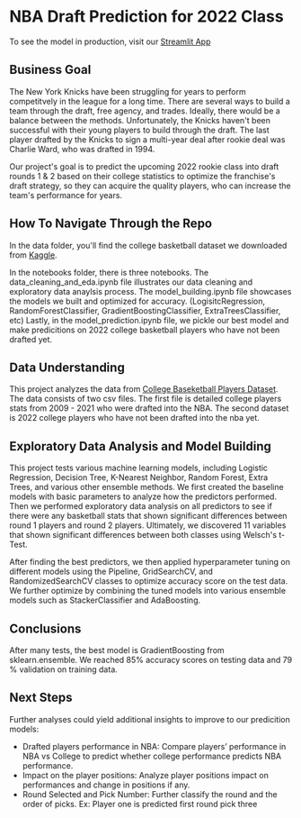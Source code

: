 # NBA Draft Prediction for 2022 Class

[3]: https://mikeyo4800-streamlit-apps-test-ept0a0.streamlitapp.com/ "Streamlit App"

To see the model in production, visit our [Streamlit App][3]

## Business Goal

The New York Knicks have been struggling for years to perform competitvely in the league for a long time. There are several ways to build a team through the draft, free agency, and trades. Ideally, there would be a balance between the methods. Unfortunately, the Knicks haven't been successful with their young players to build through the draft. The last player drafted by the Knicks to sign a multi-year deal after rookie deal was Charlie Ward, who was drafted in 1994.

Our project's goal is to predict the upcoming 2022 rookie class into draft rounds 1 & 2 based on their college statistics to optimize the franchise's draft strategy, so they can acquire the quality players, who can increase the team's performance for years. 

## How To Navigate Through the Repo

[1]: https://www.kaggle.com/datasets/adityak2003/college-basketball-players-20092021 "Kaggle"

In the data folder, you'll find the college basketball dataset we downloaded from [Kaggle][1]. 

In the notebooks folder, there is three notebooks. The data_cleaning_and_eda.ipynb file illustrates our data cleaning and exploratory data anaylsis process. The model_building.ipynb file showcases the models we built and optimized for accuracy. (LogisitcRegression, RandomForestClassifier, GradientBoostingClassifier, ExtraTreesClassifier, etc) Lastly, in the model_prediction.ipynb file, we pickle our best model and make predicitions on 2022 college basketball players who have not been drafted yet.

## Data Understanding

[2]: https://www.kaggle.com/datasets/adityak2003/college-basketball-players-20092021 "College Basketball Players Dataset"

This project analyzes the data from [College Baseketball Players Dataset][2]. The data consists of two csv files. The first file is detailed college players stats from 2009 - 2021 who were drafted into the NBA. The second dataset is 2022 college players who have not been drafted into the nba yet.  


## Exploratory Data Analysis and Model Building

This project tests various machine learning models, including Logistic Regression, Decision Tree, K-Nearest Neighbor, Random Forest, Extra Trees, and various other ensemble methods. We first created the baseline models with basic parameters to analyze how the predictors performed. Then we performed exploratory data analysis on all predictors to see if there were any basketball stats that shown significant differences between round 1 players and round 2 players. Ultimately, we discovered 11 variables that shown significant differences between both classes using Welsch's t-Test.  

After finding the best predictors, we then applied hyperparameter tuning on different models using the Pipeline, GridSearchCV, and RandomizedSearchCV classes to optimize accuracy score on the test data. We further optimize by combining the tuned models into various ensemble models such as StackerClassifier and AdaBoosting.

## Conclusions

After many tests, the best model is GradientBoosting from sklearn.ensemble. We reached 85% accuracy scores on testing data and 79 % validation on training data.

## Next Steps
Further analyses could yield additional insights to improve to our predicition models:

- Drafted players performance in NBA: Compare players’ performance in NBA vs College to predict whether college performance predicts NBA performance.
- Impact on the player positions: Analyze player positions impact on performances and change in positions if any.
- Round Selected and Pick Number: Further classify the round and the order of picks. Ex: Player one is predicted first round pick three
